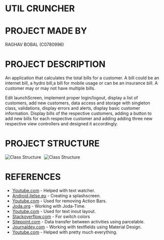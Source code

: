 # UTIL CRUNCHER
# PROJECT MADE BY 
RAGHAV BOBAL (C0780996)
# PROJECT DESCRIPTION
An application that calculates the total bills for a customer. A bill could be an internet bill, a hydro bill,a bill for mobile usage or can be an insurance bill. A customer may or may not have multiple bills.

Edit launchScreen, implement proper login/logout, display a list of customers, add new customers, data access and storage with singleton class, validations, display errors and alerts, display basic customer information.
Display bills of the respective customers, adding a button to add new bills for each respective customer and adding adding three new respective view controllers and designed it accordingly.
# PROJECT STRUCTURE

<img src="https://i93.servimg.com/u/f93/18/45/29/87/classt10.png" alt="Class Structure" style="float: left; margin-right: 10px;"/>
<img src="https://i93.servimg.com/u/f93/18/45/29/87/classt11.png" alt="Class Structure" style="float: center; margin-right: 50px;"/>

# REFERENCES
* [Youtube.com](https://www.youtube.com/watch?v=VDZas1ax_Xo) - Helped with text watcher.
* [Android.jlelse.eu](https://android.jlelse.eu/the-complete-android-splash-screen-guide-c7db82bce565) - Creating a splashscreen.
* [Youtube.com](https://www.youtube.com/watch?v=A9rcKZUm0zM&t=287s) -  Used for removing Action Bars.
* [Joda.org](https://www.joda.org/joda-time/index.html) - Working with Joda-Time.
* [Youtube.com](https://www.youtube.com/watch?v=09EsYJrhBYE&t=356s) - Used for text inout layout.
* [Stackoverflow.com](https://stackoverflow.com/questions/11253512/change-on-color-of-a-switch) - For switch colors
* [Sitepoint.com](https://www.sitepoint.com/transfer-data-between-activities-with-android-parcelable/) - Data transfer between activities using parcelable.
* [Journaldev.com](https://www.journaldev.com/14748/android-textinputlayout-example) - Working with textfields using Material Design.
* [Youtube.com](https://www.youtube.com/watch?v=aS__9RbCyHg) - Helped with pretty much everything.
